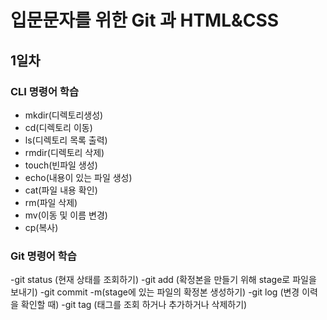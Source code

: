 # 입문문자를 위한 Git 과 HTML&CSS
## 1일차
### CLI 명령어 학습
- mkdir(디렉토리생성)
- cd(디렉토리 이동)
- ls(디렉토리 목록 출력)
- rmdir(디렉토리 삭제)
- touch(빈파일 생성)
- echo(내용이 있는 파일 생성)
- cat(파일 내용 확인)
- rm(파일 삭제)
- mv(이동 및 이름 변경)
- cp(복사)

### Git 명령어 학습
-git status (현재 상태를 조회하기)
-git add (확정본을 만들기 위해 stage로 파일을 보내기)
-git commit -m(stage에 있는 파일의 확정본 생성하기)
-git log (변경 이력을 확인할 때)
-git tag (태그를 조회 하거나 추가하거나 삭제하기)
